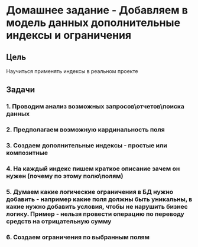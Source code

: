 # Домашнее задание - Добавляем в модель данных дополнительные индексы и ограничения

## Цель

Научиться применять индексы в реальном проекте

## Задачи

### 1. Проводим анализ возможных запросов\отчетов\поиска данных

### 2. Предполагаем возможную кардинальность поля

### 3. Создаем дополнительные индексы - простые или композитные

### 4. На каждый индекс пишем краткое описание зачем он нужен (почему по этому полю\полям)

### 5. Думаем какие логические ограничения в БД нужно добавить - например какие поля должны быть уникальны, в какие нужно добавить условия, чтобы не нарушить бизнес логику. Пример - нельзя провести операцию по переводу средств на отрицательную сумму

### 6. Создаем ограничения по выбранным полям
